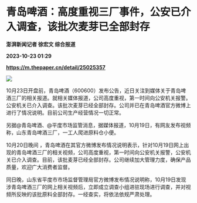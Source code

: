 # 青岛啤酒：高度重视三厂事件，公安已介入调查，该批次麦芽已全部封存
**澎湃新闻记者 徐宏文 综合报道**

**2023-10-23 01:29**

**https://m.thepaper.cn/detail/25025357**

![](https://imagecloud.thepaper.cn/thepaper/image/275/220/586.jpg)

10月23日开盘前，青岛啤酒（600600）发布公告，近日关注到媒体关于青岛啤酒三厂的相关报道。就相关媒体报道，公司高度重视，第一时间向公安机关报警。公安机关已介入调查。该批次麦芽已经全部封存。公司并已在青岛啤酒官方微博上进行了情况说明。目前公司生产经营情况一切正常。

另据@青岛啤酒、@平度市场监管消息，据媒体报道，10月19日，有网友发布视频称，山东青岛啤酒三厂，一工人爬进原料仓小便。

10月20日晚间 ，青岛啤酒在其官方微博发布情况说明表示，针对10月19日网上出现的青岛啤酒三厂的相关视频，公司高度重视，第一时间向公安机关报警，公安机关已介入调查。目前，该批麦芽已经全部封存。公司继续加大管理力度，确保产品质量，欢迎广大消费者监督。

同日晚，山东省平度市市场监督管理局官方微博发布情况说明称，10月19日发现涉青岛啤酒三厂的网上相关视频后，立即成立调查小组进驻现场进行调查，并对视频所反映的该批原料全部封存。一经查实，将依法依规严肃处理。